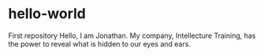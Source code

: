# hello-world
First repository
Hello, I am Jonathan.  My company, Intellecture Training, has the power to reveal what is hidden to our eyes and ears.
